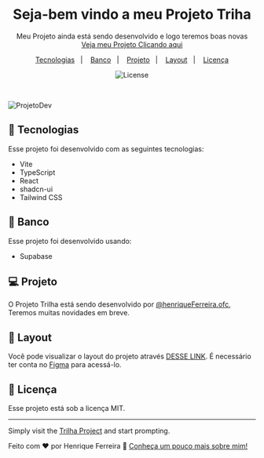 <h1 align="center">Seja-bem vindo a meu Projeto Triha</h1>

<p align="center">
Meu Projeto ainda está sendo desenvolvido e logo teremos boas novas<br/>
<a href="https://trilha-eight.vercel.app/">Veja meu Projeto Clicando aqui</a>
</p>

<p align="center">
  <a href="#-tecnologias">Tecnologias</a>&nbsp;&nbsp;&nbsp;|&nbsp;&nbsp;&nbsp;
  <a href="#-banco">Banco</a>&nbsp;&nbsp;&nbsp;|&nbsp;&nbsp;&nbsp;
  <a href="#-projeto">Projeto</a>&nbsp;&nbsp;&nbsp;|&nbsp;&nbsp;&nbsp;
  <a href="#-layout">Layout</a>&nbsp;&nbsp;&nbsp;|&nbsp;&nbsp;&nbsp;
  <a href="#memo-licença">Licença</a>
</p>

<p align="center">
  <img alt="License" src="https://img.shields.io/static/v1?label=license&message=MIT&color=49AA26&labelColor=000000">
</p>

<br>

![ProjetoDev](https://github.com/henriqueferreira-ofc/trilha/blob/main/public/trilhacapas.jpg)
## 🚀 Tecnologias

Esse projeto foi desenvolvido com as seguintes tecnologias:

- Vite
- TypeScript
- React
- shadcn-ui
- Tailwind CSS

## 🚀 Banco

Esse projeto foi desenvolvido usando:
- Supabase

## 💻 Projeto

O Projeto Trilha está sendo desenvolvido por [@henriqueFerreira.ofc](https://github.com/henriqueferreira-ofc), Teremos muitas novidades em breve.

## 🔖 Layout

Você pode visualizar o layout do projeto através [DESSE LINK](https://www.figma.com/design/ugxcVLR8uDnySuq0uPze4y/DevLinks-%E2%80%A2-Projeto-Discover-(Community)?t=ZZvB2irPs4CPmNRz-0). É necessário ter conta no [Figma](https://figma.com) para acessá-lo.

## :memo: Licença

Esse projeto está sob a licença MIT.

---

Simply visit the [Trilha Project](https://github.com/henriqueferreira-ofc/trilha) and start prompting.

Feito com ♥ por Henrique Ferreira :wave: [Conheça um pouco mais sobre mim!](https://www.henriqueportfolio.com/)























